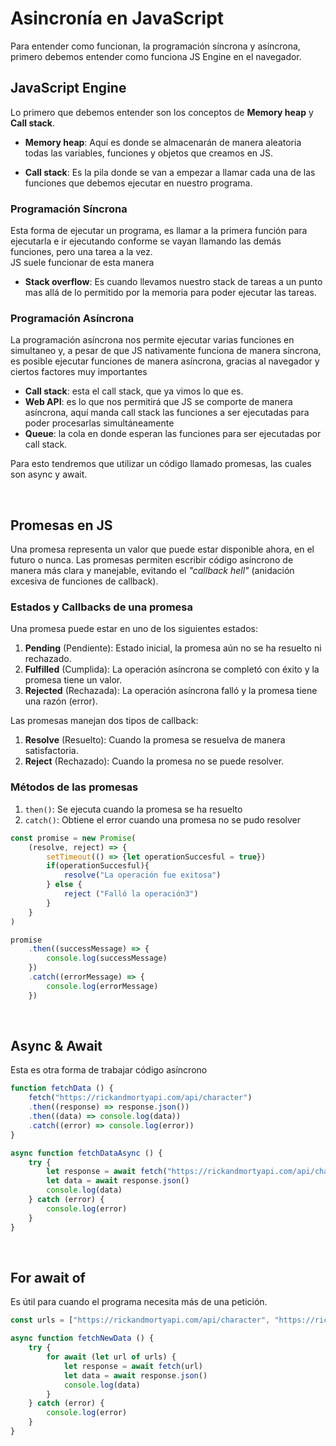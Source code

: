 # Asincronía en JavaScript
Para entender como funcionan, la programación síncrona y asíncrona, primero debemos entender como funciona JS Engine en el navegador.

## JavaScript Engine
Lo primero que debemos entender son los conceptos de **Memory heap** y **Call stack**.

- **Memory heap**: Aquí es donde se almacenarán de manera aleatoria todas las variables, funciones y objetos que creamos en JS.

- **Call stack**: Es la pila donde se van a empezar a llamar cada una de las funciones que debemos ejecutar en nuestro programa.

### Programación Síncrona
Esta forma de ejecutar un programa, es llamar a la primera función para ejecutarla e ir ejecutando conforme se vayan llamando las demás funciones, pero una tarea a la vez.  
JS suele funcionar de esta manera

- **Stack overflow**: Es cuando llevamos nuestro stack de tareas a un punto mas allá de lo permitido por la memoria para poder ejecutar las tareas.

### Programación Asíncrona
La programación asíncrona nos permite ejecutar varias funciones en simultaneo y, a pesar de que JS nativamente funciona de manera síncrona, es posible ejecutar funciones de manera asíncrona, gracias al navegador y ciertos factores muy importantes

- **Call stack**: esta el call stack, que ya vimos lo que es.
- **Web API**: es lo que nos permitirá que JS se comporte de manera asíncrona, aquí manda call stack las funciones a ser ejecutadas para poder procesarlas simultáneamente
- **Queue**: la cola en donde esperan las funciones para ser ejecutadas por call stack.

Para esto tendremos que utilizar un código llamado promesas, las cuales son async y await.


<br>

## Promesas en JS
Una promesa representa un valor que puede estar disponible ahora, en el futuro o nunca. Las promesas permiten escribir código asíncrono de manera más clara y manejable, evitando el *"callback hell"* (anidación excesiva de funciones de callback).

### Estados y Callbacks de una promesa
Una promesa puede estar en uno de los siguientes estados:

1. **Pending** (Pendiente): Estado inicial, la promesa aún no se ha resuelto ni rechazado.
2. **Fulfilled** (Cumplida): La operación asíncrona se completó con éxito y la promesa tiene un valor.
3. **Rejected** (Rechazada): La operación asíncrona falló y la promesa tiene una razón (error). 

Las promesas manejan dos tipos de callback:

1. **Resolve** (Resuelto): Cuando la promesa se resuelva de manera satisfactoria.
2. **Reject** (Rechazado): Cuando la promesa no se puede resolver.

### Métodos de las promesas

1. `then()`: Se ejecuta cuando la promesa se ha resuelto
2. `catch()`: Obtiene el error cuando una promesa no se pudo resolver

```javascript
const promise = new Promise(
    (resolve, reject) => {
        setTimeout(() => {let operationSuccesful = true})
        if(operationSuccesful){
            resolve("La operación fue exitosa")
        } else {
            reject ("Falló la operación3")
        }
    }
)

promise
    .then((successMessage) => {
        console.log(successMessage)
    })
    .catch((errorMessage) => {
        console.log(errorMessage)
    })
```

<br>

## Async & Await
Esta es otra forma de trabajar código asíncrono

```javascript
function fetchData () {
    fetch("https://rickandmortyapi.com/api/character")
    .then((response) => response.json())
    .then((data) => console.log(data))
    .catch((error) => console.log(error))
}
```
```javascript
async function fetchDataAsync () {
    try {
        let response = await fetch("https://rickandmortyapi.com/api/character")
        let data = await response.json()
        console.log(data)
    } catch (error) {
        console.log(error)
    }
}
```

<br>

## For await of
Es útil para cuando el programa necesita más de una petición.
```javascript
const urls = ["https://rickandmortyapi.com/api/character", "https://rickandmortyapi.com/api/location", "https://rickandmortyapi.com/api/episode"]

async function fetchNewData () {
    try {
        for await (let url of urls) {
            let response = await fetch(url)
            let data = await response.json()
            console.log(data)
        } 
    } catch (error) {
        console.log(error)
    }
}
```